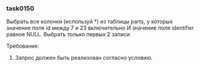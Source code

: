 
### task0150

Выбрать все колонки (используй *) из таблицы parts, у которых значение поля id между 7 и 23 включительно И значение поля identifier равное NULL.
Выбрать только первых 2 записи


Требования:
1.	Запрос должен быть реализован согласно условию.


